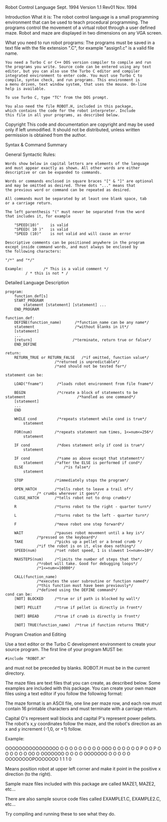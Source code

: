 Robot Control Language                         Sept. 1994
Version 1.1                                    Rev01 Nov. 1994
	
	
Introduction 
	What it is:
	The robot control language is a small programming environment that 
	can be used to teach procedural programming. The programs control 
	the movement of a virtual robot through a user defined maze. 
	Robot and maze are displayed in two dimensions on any VGA screen.

What you need to run robot programs:
	The programs must be saved in a text file with the file 
	extension ".C", for example "assign1.c" is a valid file name.

	You need a Turbo C or C++ DOS version compiler to compile and run 
	the programs you write. Source code can be entered using any text 
	editor, but you can also use the Turbo C editor and compiler 
	integrated environment to enter code. You must use Turbo C to 
	compile, syntax check, and run programs. This environment is 
	a menu driven, text window system, that uses the mouse. On-line 
	help is available. 

	To use Turbo C, type "TC" from the DOS prompt.

	You also need the file ROBOT.H, included in this package, 
	which contains the code for the robot interpreter. Include 
	this file in all your programs, as described below.


Copyright
	This code and documentation are copyright and may be used only 
	if left unmodified. It should not be distributed, unless written 
	permission is obtained from the author.



Syntax & Command Summary

General Syntactic Rules:

	Words show below in capital letters are elements of the language 
	and must appear exactly as shown. All other words are either 
	descriptive or can be expanded to commands. 

	Words or commands enclosed in square braces "[" & "]" are optional 
	and may be omitted as desired. Three dots "..." means that 
	the previous word or command can be repeated as desired.

	All commands must be separated by at least one blank space, tab 
	or a carriage return. 

	The left parenthesis "(" must never be separated from the word 
	that includes it, for example 

		"SPEED(10)"     is valid 
		"SPEED( 10 )"   is valid 
		"SPEED (10)"    is not valid and will cause an error 

	Descriptive comments can be positioned anywhere in the program 
	except inside command words, and must always be enclosed by 
	the following characters:

	"/*" and "*/"

	Example:         /* This is a valid comment */
			 / * this is not * /


Detailed Language Description

	program:
		function_def[s]
		START_PROGRAM
			statement [statement] [statement] ...
		END_PROGRAM

	function_def:
		DEFINE(function_name)      /*function_name can be any name*/
		statement                  /*without blanks in it*/ 
		[statement] 
		... 
		[return]                  /*terminate, return true or false*/
		END_DEFINE

	return:
		RETURN_TRUE or RETURN_FALSE   /*if omitted, function value*/
					      /*returned is unpredictable*/
					      /*and should not be tested for*/
					   
	statement can be:

		LOAD("fname")      /*loads robot environment from file fname*/

		BEGIN              /*create a block of statements to be            statement                       /*handled as one command*/
		[statement]
		...
		END

		WHILE cond         /*repeats statement while cond is true*/
			statement

		FOR(num)          /*repeats statement num times, 1<=num<=256*/
			statement  

		IF cond            /*does statement only if cond is true*/
			statement

		IF cond            /*same as above except that statement*/
			statement     /*after the ELSE is performed if cond*/
		ELSE                  /*is false*/
			statement

		STOP              /*immediately stops the program*/

		OPEN_HATCH        /*tells robot to leave a trail of*/
				  /* crumbs wherever it goes*/
		CLOSE_HATCH       /*tells robot not to drop crumbs*/

		R                 /*turns robot to the right - quarter turn*/

		L                 /*turns robot to the left - quarter turn*/

		F                 /*move robot one step forward*/

		WAIT              /*pauses robot movement until a key is*/
				  /*pressed on the keyboard*/
		TAKE              /*picks up a pellet or a bread crumb */
				  /*if the robot is on it, else does nothing*/
		SPEED(num)        /*set robot speed, 1 is slowest 1<=num<=10*/

		MAXSTEPS(num)     /*limits the number of steps that the*/
				  /*robot will take. Good for debugging loops*/
				  /*1<=num<=10000*/

		CALL(function_name)
				  /*executes the user subroutine or function named*/
				  /*this function must have been previously*/
				  /*defined using the DEFINE command*/
	cond can be:
		[NOT] BLOCKED     /*true or if path is blocked by wall*/

		[NOT] PELLET      /*true if pellet is directly in front*/

		[NOT] BREAD       /*true if crumb is directly in front*/

		[NOT] TRUE(function_name)  /*true if function returns TRUE*/



Program Creation and Editing

Use a text editor or the Turbo C development environment 
to create your source program. The first line of your program MUST be:

	#include "ROBOT.H" 

and must not be preceded by blanks. ROBOT.H must be in the current directory.

The maze files are text files that you can create, as described below. 
Some examples are included with this package. You can create 
your own maze files using a text editor if you follow the following format:

The maze format is an ASCII file, one line per maze row, and each row 
must contain 16 printable characters and must terminate with a 
carriage return.

Capital O's represent wall blocks and capital P's represent power pellets.
The robot's x,y coordinates follow the maze, and the robot's direction 
as an x and y increment (-1,0, or +1) follow.

Example:

OOOOOOOOOOOOOOOO
O              O
O              O
O              O
O              O
O     OOO O    O
O     O   O    O
P     O   O    P
O     O   O    O
O     O   OO   O
OOOOOOO        O
O              O
O     OOOOOOO  O
O              O
O              O
OOOOOOOOPOOOOOOO
 1
 1
 1
 0


Means position robot at upper left corner and make it point in the 
positive x direction (to the right).

Sample maze files included with this package are called MAZE1, MAZE2, etc...

There are also sample source code files called EXAMPLE1.C, EXAMPLE2.C, etc...

Try compiling and running these to see what they do.



